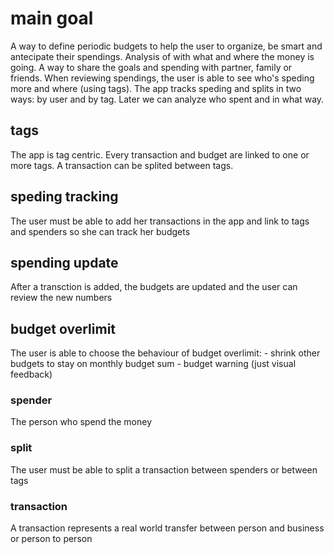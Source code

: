 # main goal
A way to define periodic budgets to help the user to organize, be smart and antecipate their spendings. Analysis of with what and where the money is going. A way to share the goals and spending with partner, family or friends. When reviewing spendings, the user is able to see who's speding more and where (using tags).
The app tracks speding and splits in two ways: by user and by tag. Later we can analyze who spent and in what way.

## tags
The app is tag centric. Every transaction and budget are linked to one or more tags. A transaction can be splited between tags.

## speding tracking
The user must be able to add her transactions in the app and link to tags and spenders so she can track her budgets

## spending update
After a transction is added, the budgets are updated and the user can review the new numbers

## budget overlimit
The user is able to choose the behaviour of budget overlimit:
    - shrink other budgets to stay on monthly budget sum
    - budget warning (just visual feedback)

### spender
The person who spend the money

### split
The user must be able to split a transaction between spenders or between tags

### transaction
A transaction represents a real world transfer between person and business or person to person
